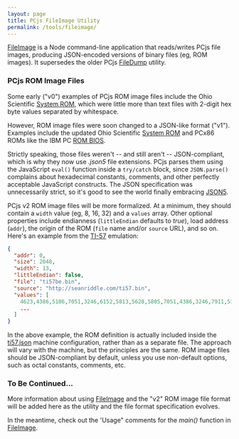 ```yaml
---
layout: page
title: PCjs FileImage Utility
permalink: /tools/fileimage/
---
```


[FileImage](fileimage.js) is a Node command-line application that reads/writes PCjs file images, producing JSON-encoded versions of binary files (eg, ROM images).  It supersedes the older PCjs [FileDump](../misc/old/filedump/) utility.

### PCjs ROM Image Files

Some early ("v0") examples of PCjs ROM image files include the Ohio Scientific [System ROM](../../machines/osi/c1p/rom/system.hex), which were little more than text files with 2-digit hex byte values separated by whitespace.

However, ROM image files were soon changed to a JSON-like format ("v1").  Examples include the updated Ohio Scientific [System ROM](../../machines/osi/c1p/rom/system.json5) and PCx86 ROMs like the IBM PC [ROM BIOS](../../machines/pcx86/ibm/5150/rom/bios/1981-04-24/PCBIOS-REV1.json5).

Strictly speaking, those files weren't -- and still aren't -- JSON-compliant, which is why they now use *.json5* file extensions.  PCjs parses them using the JavaScript `eval()` function inside a `try/catch` block, since `JSON.parse()` complains about hexadecimal constants, comments, and other perfectly acceptable JavaScript constructs.  The JSON specification was unnecessarily strict, so it's good to see the world finally embracing [JSON5](https://json5.org).

PCjs v2 ROM image files will be more formalized.  At a minimum, they should contain a `width` value (eg, 8, 16, 32) and a `values` array.  Other optional properties include endianness (`littleEndian` defaults to *true*), load address (`addr`), the origin of the ROM (`file` name and/or `source` URL), and so on.  Here's an example from the [TI-57](../../machines/ti/ti57/rev0/ti57.json) emulation:

```json
{
  "addr": 0,
  "size": 2048,
  "width": 13,
  "littleEndian": false,
  "file": "ti57be.bin",
  "source": "http://seanriddle.com/ti57.bin",
  "values": [
    4623,4386,5106,7051,3246,6152,5813,5628,5805,7051,4386,3246,7911,5132,1822,6798,
    ...
  ]
}
```

In the above example, the ROM definition is actually included inside the [ti57.json](../../machines/ti/ti57/rev0/ti57.json) machine configuration, rather than as a separate file.  The approach will vary with the machine, but the principles are the same.  ROM image files should be JSON-compliant by default, unless you use non-default options, such as octal constants, comments, etc.

### To Be Continued...

More information about using [FileImage](fileimage.js) and the "v2" ROM image file format will be added here as the utility and the file format specification evolves.

In the meantime, check out the 'Usage" comments for the *main()* function in [FileImage](fileimage.js).
